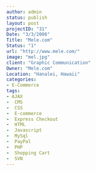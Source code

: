```yaml
--- 
author: admin
status: publish
layout: post
projectID: "31"
Date: "3/3/2006"
Title: "Mele.com"
Status: "1"
url: "http://www.mele.com/"
image: "mel.jpg"
client: "Graphic Communication"
Owner: "Mele.com"
Location: "Hanalei, Hawaii"
categories:
- E-Commerce
tags:
- AJAX
-  CMS
-  CSS
-  E-commerce
-  Express Checkout
-  HTML
-  Javascript
-  MySql
-  PayPal
-  PHP
-  Shopping Cart
-  SVN
--- 
```


